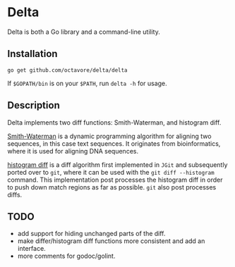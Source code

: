 # Delta

Delta is both a Go library and a command-line utility.

## Installation

    go get github.com/octavore/delta/delta

If `$GOPATH/bin` is on your `$PATH`, run `delta -h` for usage.

## Description

Delta implements two diff functions: Smith-Waterman, and histogram diff.

[Smith-Waterman](https://en.wikipedia.org/wiki/Smith%E2%80%93Waterman_algorithm) 
is a dynamic programming algorithm for aligning two sequences, in this case text
sequences. It originates from bioinformatics, where it is used for aligning DNA sequences.

[histogram diff](http://download.eclipse.org/jgit/docs/jgit-2.0.0.201206130900-r/apidocs/org/eclipse/jgit/diff/HistogramDiff.html)
is a diff algorithm first implemented in `JGit` and subsequently ported over
to `git`, where it can be used with the `git diff --histogram` command. This
implementation post processes the histogram diff in order to push down match
regions as far as possible. `git` also post processes diffs.

## TODO

- add support for hiding unchanged parts of the diff.
- make differ/histogram diff functions more consistent and add an interface. 
- more comments for godoc/golint.